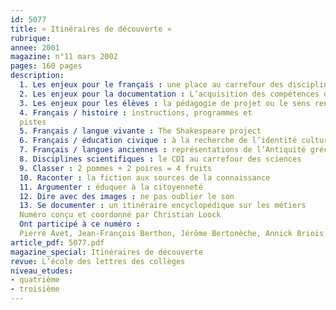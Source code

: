 ```yaml
---
id: 5077
title: « Itinéraires de découverte »
rubrique: 
annee: 2001
magazine: n°11 mars 2002
pages: 160 pages
description: 
  1. Les enjeux pour le français : une place au carrefour des disciplines
  2. Les enjeux pour la documentation : L’acquisition des compétences documentaires
  3. Les enjeux pour les élèves : la pédagogie de projet ou le sens rendu aux apprentissages
  4. Français / histoire : instructions, programmes et
  pistes
  5. Français / langue vivante : The Shakespeare project
  6. Français / éducation civique : à la recherche de l’identité culturelle européenne
  7. Français / langues anciennes : représentations de l’Antiquité gréco-romaine
  8. Disciplines scientifiques : le CDI au carrefour des sciences
  9. Classer : 2 pommes + 2 poires = 4 fruits
  10. Raconter : la fiction aux sources de la connaissance
  11. Argumenter : éduquer à la citoyenneté
  12. Dire avec des images : ne pas oublier le son
  13. Se documenter : un itinéraire encyclopédique sur les métiers
  Numéro conçu et coordonné par Christian Loock
  Ont participé à ce numéro :
  Pierre Avet, Jean-François Berthon, Jérôme Bertonèche, Annick Briois, Pascal Broutin, Monique Cattiaux, Mireille Duchêne, Brigitte Duhamel, Claire Féliers, Marlène Guillou, Christian Loock, Anne de Nadai, Jean Perlein, Christine Séva-Tasin, Anne Vautravers
article_pdf: 5077.pdf
magazine_special: Itinéraires de découverte
revue: L’école des lettres des collèges
niveau_etudes:
- quatrième
- troisième
---
```

